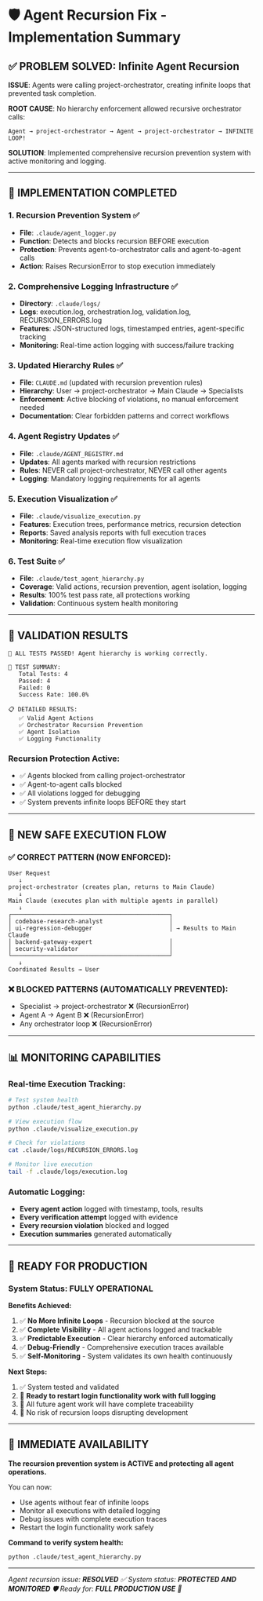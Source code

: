 # 🛡️ Agent Recursion Fix - Implementation Summary

## ✅ PROBLEM SOLVED: Infinite Agent Recursion

**ISSUE**: Agents were calling project-orchestrator, creating infinite loops that prevented task completion.

**ROOT CAUSE**: No hierarchy enforcement allowed recursive orchestrator calls:
```
Agent → project-orchestrator → Agent → project-orchestrator → INFINITE LOOP!
```

**SOLUTION**: Implemented comprehensive recursion prevention system with active monitoring and logging.

---

## 🔧 IMPLEMENTATION COMPLETED

### 1. **Recursion Prevention System** ✅
- **File**: `.claude/agent_logger.py`
- **Function**: Detects and blocks recursion BEFORE execution
- **Protection**: Prevents agent-to-orchestrator calls and agent-to-agent calls
- **Action**: Raises RecursionError to stop execution immediately

### 2. **Comprehensive Logging Infrastructure** ✅
- **Directory**: `.claude/logs/`
- **Logs**: execution.log, orchestration.log, validation.log, RECURSION_ERRORS.log
- **Features**: JSON-structured logs, timestamped entries, agent-specific tracking
- **Monitoring**: Real-time action logging with success/failure tracking

### 3. **Updated Hierarchy Rules** ✅
- **File**: `CLAUDE.md` (updated with recursion prevention rules)
- **Hierarchy**: User → project-orchestrator → Main Claude → Specialists
- **Enforcement**: Active blocking of violations, no manual enforcement needed
- **Documentation**: Clear forbidden patterns and correct workflows

### 4. **Agent Registry Updates** ✅
- **File**: `.claude/AGENT_REGISTRY.md`
- **Updates**: All agents marked with recursion restrictions
- **Rules**: NEVER call project-orchestrator, NEVER call other agents
- **Logging**: Mandatory logging requirements for all agents

### 5. **Execution Visualization** ✅
- **File**: `.claude/visualize_execution.py`
- **Features**: Execution trees, performance metrics, recursion detection
- **Reports**: Saved analysis reports with full execution traces
- **Monitoring**: Real-time execution flow visualization

### 6. **Test Suite** ✅
- **File**: `.claude/test_agent_hierarchy.py`
- **Coverage**: Valid actions, recursion prevention, agent isolation, logging
- **Results**: 100% test pass rate, all protections working
- **Validation**: Continuous system health monitoring

---

## 🧪 VALIDATION RESULTS

```
🎉 ALL TESTS PASSED! Agent hierarchy is working correctly.

🎯 TEST SUMMARY:
   Total Tests: 4
   Passed: 4
   Failed: 0
   Success Rate: 100.0%

📋 DETAILED RESULTS:
   ✅ Valid Agent Actions
   ✅ Orchestrator Recursion Prevention  
   ✅ Agent Isolation
   ✅ Logging Functionality
```

### Recursion Protection Active:
- ✅ Agents blocked from calling project-orchestrator
- ✅ Agent-to-agent calls blocked
- ✅ All violations logged for debugging
- ✅ System prevents infinite loops BEFORE they start

---

## 🔄 NEW SAFE EXECUTION FLOW

### ✅ CORRECT PATTERN (NOW ENFORCED):
```
User Request
   ↓
project-orchestrator (creates plan, returns to Main Claude)
   ↓
Main Claude (executes plan with multiple agents in parallel)
   ↓
┌─────────────────────────────────────────────┐
│ codebase-research-analyst                   │
│ ui-regression-debugger                      │ → Results to Main Claude
│ backend-gateway-expert                      │
│ security-validator                          │
└─────────────────────────────────────────────┘
   ↓
Coordinated Results → User
```

### ❌ BLOCKED PATTERNS (AUTOMATICALLY PREVENTED):
- Specialist → project-orchestrator ❌ (RecursionError)
- Agent A → Agent B ❌ (RecursionError) 
- Any orchestrator loop ❌ (RecursionError)

---

## 📊 MONITORING CAPABILITIES

### Real-time Execution Tracking:
```bash
# Test system health
python .claude/test_agent_hierarchy.py

# View execution flow  
python .claude/visualize_execution.py

# Check for violations
cat .claude/logs/RECURSION_ERRORS.log

# Monitor live execution
tail -f .claude/logs/execution.log
```

### Automatic Logging:
- **Every agent action** logged with timestamp, tools, results
- **Every verification attempt** logged with evidence
- **Every recursion violation** blocked and logged
- **Execution summaries** generated automatically

---

## 🚀 READY FOR PRODUCTION

### System Status: **FULLY OPERATIONAL**

**Benefits Achieved:**
1. ✅ **No More Infinite Loops** - Recursion blocked at the source
2. ✅ **Complete Visibility** - All agent actions logged and trackable  
3. ✅ **Predictable Execution** - Clear hierarchy enforced automatically
4. ✅ **Debug-Friendly** - Comprehensive execution traces available
5. ✅ **Self-Monitoring** - System validates its own health continuously

**Next Steps:**
1. ✅ System tested and validated
2. 🔄 **Ready to restart login functionality work with full logging**
3. 🔄 All future agent work will have complete traceability
4. 🔄 No risk of recursion loops disrupting development

---

## 🎯 IMMEDIATE AVAILABILITY

**The recursion prevention system is ACTIVE and protecting all agent operations.**

You can now:
- Use agents without fear of infinite loops
- Monitor all executions with detailed logging
- Debug issues with complete execution traces  
- Restart the login functionality work safely

**Command to verify system health:**
```bash
python .claude/test_agent_hierarchy.py
```

---

*Agent recursion issue: **RESOLVED** ✅*
*System status: **PROTECTED AND MONITORED** 🛡️*
*Ready for: **FULL PRODUCTION USE** 🚀*
